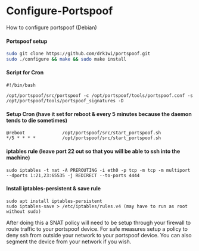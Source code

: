# Configure-Portspoof
How to configure portspoof (Debian)

#### Portspoof setup
```bash
sudo git clone https://github.com/drk1wi/portspoof.git
sudo ./configure && make && sudo make install
```

#### Script for Cron
```
#!/bin/bash

/opt/portspoof/src/portspoof -c /opt/portspoof/tools/portspoof.conf -s /opt/portspoof/tools/portspoof_signatures -D
```

#### Setup Cron (have it set for reboot & every 5 minutes because the daemon tends to die sometimes)
```
@reboot              /opt/portspoof/src/start_portspoof.sh
*/5 * * * *          /opt/portspoof/src/start_portspoof.sh
```

#### iptables rule (leave port 22 out so that you will be able to ssh into the machine)
```
sudo iptables -t nat -A PREROUTING -i eth0 -p tcp -m tcp -m multiport --dports 1:21,23:65535 -j REDIRECT --to-ports 4444
```

#### Install iptables-persistent & save rule
```
sudo apt install iptables-persistent
sudo iptables-save > /etc/iptables/rules.v4 (may have to run as root without sudo)
```
After doing this a SNAT policy will need to be setup through your firewall to route traffic to your portspoof device.
For safe measures setup a policy to deny ssh from outside your network to your portspoof device.                                                              You can also segment the device from your network if you wish.
